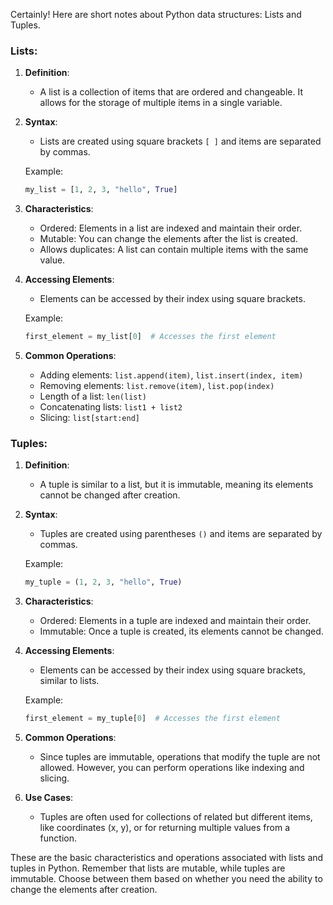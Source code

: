 Certainly! Here are short notes about Python data structures: Lists and Tuples.

### Lists:

1. **Definition**:
   - A list is a collection of items that are ordered and changeable. It allows for the storage of multiple items in a single variable.

2. **Syntax**:
   - Lists are created using square brackets `[ ]` and items are separated by commas.

   Example:
   ```python
   my_list = [1, 2, 3, "hello", True]
   ```

3. **Characteristics**:
   - Ordered: Elements in a list are indexed and maintain their order.
   - Mutable: You can change the elements after the list is created.
   - Allows duplicates: A list can contain multiple items with the same value.
   
4. **Accessing Elements**:
   - Elements can be accessed by their index using square brackets.
   
   Example:
   ```python
   first_element = my_list[0]  # Accesses the first element
   ```

5. **Common Operations**:
   - Adding elements: `list.append(item)`, `list.insert(index, item)`
   - Removing elements: `list.remove(item)`, `list.pop(index)`
   - Length of a list: `len(list)`
   - Concatenating lists: `list1 + list2`
   - Slicing: `list[start:end]`

### Tuples:

1. **Definition**:
   - A tuple is similar to a list, but it is immutable, meaning its elements cannot be changed after creation.

2. **Syntax**:
   - Tuples are created using parentheses `()` and items are separated by commas.

   Example:
   ```python
   my_tuple = (1, 2, 3, "hello", True)
   ```

3. **Characteristics**:
   - Ordered: Elements in a tuple are indexed and maintain their order.
   - Immutable: Once a tuple is created, its elements cannot be changed.

4. **Accessing Elements**:
   - Elements can be accessed by their index using square brackets, similar to lists.

   Example:
   ```python
   first_element = my_tuple[0]  # Accesses the first element
   ```

5. **Common Operations**:
   - Since tuples are immutable, operations that modify the tuple are not allowed. However, you can perform operations like indexing and slicing.

6. **Use Cases**:
   - Tuples are often used for collections of related but different items, like coordinates (x, y), or for returning multiple values from a function.

These are the basic characteristics and operations associated with lists and tuples in Python. Remember that lists are mutable, while tuples are immutable. Choose between them based on whether you need the ability to change the elements after creation.
